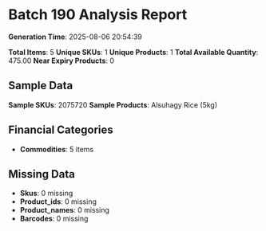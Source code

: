 # Batch 190 Analysis Report

**Generation Time**: 2025-08-06 20:54:39

**Total Items**: 5
**Unique SKUs**: 1
**Unique Products**: 1
**Total Available Quantity**: 475.00
**Near Expiry Products**: 0

## Sample Data
**Sample SKUs**: 2075720
**Sample Products**: Alsuhagy Rice (5kg)

## Financial Categories
- **Commodities**: 5 items

## Missing Data
- **Skus**: 0 missing
- **Product_ids**: 0 missing
- **Product_names**: 0 missing
- **Barcodes**: 0 missing
